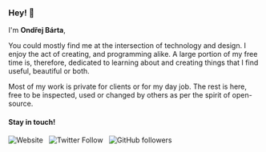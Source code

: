 ### Hey! 👋 

I'm **Ondřej Bárta**,

You could mostly find me at the intersection of technology and design. I enjoy the act of creating, and programming alike. A large portion of my free time is, therefore, dedicated to learning about and creating things that I find useful, beautiful or both.

Most of my work is private for clients or for my day job. The rest is here, free to be inspected, used or changed by others as per the spirit of open-source.

#### Stay in touch!

![Website](https://img.shields.io/badge/-ondrejbarta.com-gray) &nbsp; ![Twitter Follow](https://img.shields.io/twitter/follow/bartaxyz?style=social) &nbsp; ![GitHub followers](https://img.shields.io/github/followers/bartaxyz?style=social)
